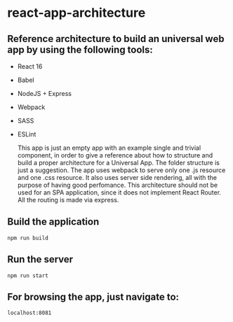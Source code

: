 # react-app-architecture

## Reference architecture to build an universal web app by using the following tools:

* React 16
* Babel
* NodeJS + Express
* Webpack
* SASS
* ESLint

  This app is just an empty app with an example single and trivial component, in order to give a reference about how to structure and build a proper architecture for a Universal App.  The folder structure is just a suggestion. The app uses webpack to serve only one .js resource and one .css resource. It also uses server side rendering, all with the purpose of having good perfomance.  This architecture should not be used for an SPA application, since it does not implement React Router. All the routing is made via express.

## Build the application
    npm run build
    
## Run the server
    npm run start
    
## For browsing the app, just navigate to:
    localhost:8081
